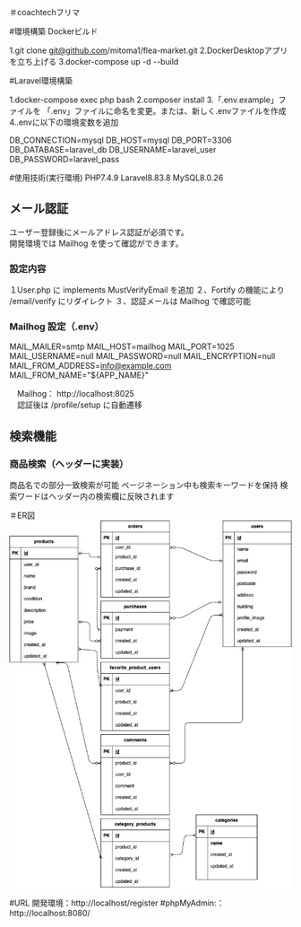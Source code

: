 ＃coachtechフリマ

#環境構築
Dockerビルド

1.git clone git@github.com/mitoma1/flea-market.git
2.DockerDesktopアプリを立ち上げる
3.docker-compose up -d --build

#Laravel環境構築

1.docker-compose exec php bash
2.composer install
3.「.env.example」ファイルを 「.env」ファイルに命名を変更。または、新しく.envファイルを作成
4..envに以下の環境変数を追加

DB_CONNECTION=mysql
DB_HOST=mysql
DB_PORT=3306
DB_DATABASE=laravel_db
DB_USERNAME=laravel_user
DB_PASSWORD=laravel_pass

#使用技術(実行環境) 
PHP7.4.9 Laravel8.83.8 MySQL8.0.26

## メール認証

ユーザー登録後にメールアドレス認証が必須です。  
開発環境では Mailhog を使って確認ができます。

### 設定内容

１User.php に implements MustVerifyEmail を追加
２、Fortify の機能により /email/verify にリダイレクト
３、認証メールは Mailhog で確認可能

  ### Mailhog 設定（.env）
MAIL_MAILER=smtp
MAIL_HOST=mailhog
MAIL_PORT=1025
MAIL_USERNAME=null
MAIL_PASSWORD=null
MAIL_ENCRYPTION=null
MAIL_FROM_ADDRESS=info@example.com
MAIL_FROM_NAME="${APP_NAME}"

　Mailhog： http://localhost:8025  
　認証後は /profile/setup に自動遷移

 ## 検索機能

### 商品検索（ヘッダーに実装）

商品名での部分一致検索が可能
ページネーション中も検索キーワードを保持
検索ワードはヘッダー内の検索欄に反映されます



＃ER図
![ER図](./docs/erd.drawio.png)

#URL 開発環境：http://localhost/register
#phpMyAdmin:：http://localhost:8080/
